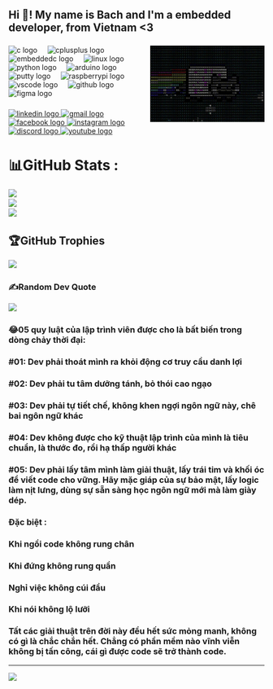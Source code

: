 <h2 align="left">Hi 👋! My name is Bach and I'm a embedded developer, from Vietnam <3</h2>

###

<img align="right" height="150" src="https://raw.githubusercontent.com/khrome/ansi-gif/HEAD/Samples/nyan.gif"  />

###

<div align="left">
  <img src="https://cdn.jsdelivr.net/gh/devicons/devicon/icons/c/c-original.svg" height="30" alt="c logo"  />
  <img width="12" />
  <img src="https://cdn.jsdelivr.net/gh/devicons/devicon/icons/cplusplus/cplusplus-original.svg" height="30" alt="cplusplus logo"  />
  <img width="12" />
  <img src="https://cdn.jsdelivr.net/gh/devicons/devicon/icons/embeddedc/embeddedc-original.svg" height="30" alt="embeddedc logo"  />
  <img width="12" />
  <img src="https://cdn.jsdelivr.net/gh/devicons/devicon/icons/linux/linux-original.svg" height="30" alt="linux logo"  />
  <img width="12" />
  <img src="https://cdn.jsdelivr.net/gh/devicons/devicon/icons/python/python-original.svg" height="30" alt="python logo"  />
  <img width="12" />
  <img src="https://cdn.jsdelivr.net/gh/devicons/devicon/icons/arduino/arduino-original.svg" height="30" alt="arduino logo"  />
  <img width="12" />
  <img src="https://cdn.jsdelivr.net/gh/devicons/devicon/icons/putty/putty-original.svg" height="30" alt="putty logo"  />
  <img width="12" />
  <img src="https://cdn.jsdelivr.net/gh/devicons/devicon/icons/raspberrypi/raspberrypi-original.svg" height="30" alt="raspberrypi logo"  />
  <img width="12" />
  <img src="https://cdn.jsdelivr.net/gh/devicons/devicon/icons/vscode/vscode-original.svg" height="30" alt="vscode logo"  />
  <img width="12" />
  <img src="https://skillicons.dev/icons?i=github" height="30" alt="github logo"  />
  <img width="12" />
  <img src="https://cdn.jsdelivr.net/gh/devicons/devicon/icons/figma/figma-original.svg" height="30" alt="figma logo"  />
</div>

###

<div align="left">
  <a href="www.linkedin.com/in/bachbeastce" target="_blank">
    <img src="https://img.shields.io/static/v1?message=LinkedIn&logo=linkedin&label=&color=0077B5&logoColor=white&labelColor=&style=for-the-badge" height="35" alt="linkedin logo"  />
  </a>
  <a href="duybach2808@gmail.com" target="_blank">
    <img src="https://img.shields.io/static/v1?message=Gmail&logo=gmail&label=&color=D14836&logoColor=white&labelColor=&style=for-the-badge" height="35" alt="gmail logo"  />
  </a>
  <a href="https://www.facebook.com/nguyen.duy.bach.437184/" target="_blank">
    <img src="https://img.shields.io/static/v1?message=Facebook&logo=facebook&label=&color=1877F2&logoColor=white&labelColor=&style=for-the-badge" height="35" alt="facebook logo"  />
  </a>
  <a href="https://www.instagram.com/bach_beast/" target="_blank">
    <img src="https://img.shields.io/static/v1?message=Instagram&logo=instagram&label=&color=E4405F&logoColor=white&labelColor=&style=for-the-badge" height="35" alt="instagram logo"  />
  </a>
  <a href="https://discordapp.com/users/bach_beast" target="_blank">
    <img src="https://img.shields.io/static/v1?message=Discord&logo=discord&label=&color=7289DA&logoColor=white&labelColor=&style=for-the-badge" height="35" alt="discord logo"  />
  </a>
  <a href="https://www.youtube.com/@BachbeastCE" target="_blank">
    <img src="https://img.shields.io/static/v1?message=Youtube&logo=youtube&label=&color=FF0000&logoColor=white&labelColor=&style=for-the-badge" height="35" alt="youtube logo"  />
  </a>
</div>

###


# 📊GitHub Stats :
![](https://github-readme-stats.vercel.app/api?username=BachBeastCE&theme=radical&hide_border=false&include_all_commits=false&count_private=false)<br/>
![](https://github-readme-streak-stats.herokuapp.com/?user=BachBeastCE&theme=radical&hide_border=false)<br/>
![](https://github-readme-stats.vercel.app/api/top-langs/?username=BachBeastCE&theme=radical&hide_border=false&include_all_commits=false&count_private=false&layout=compact)

## 🏆GitHub Trophies
![](https://github-trophies.vercel.app/?username=BachBeastCE&theme=radical&no-frame=false&no-bg=false&margin-w=4)

### ✍️Random Dev Quote
![](https://quotes-github-readme.vercel.app/api?type=horizontal&theme=radical)

### 😂05 quy luật của lập trình viên được cho là bất biến trong dòng chảy thời đại:
### #01: Dev phải thoát mình ra khỏi động cơ truy cầu danh lợi
### #02: Dev phải tu tâm dưỡng tánh, bỏ thói cao ngạo
### #03: Dev phải tự tiết chế, không khen ngợi ngôn ngữ này, chê bai ngôn ngữ khác
### #04: Dev không được cho kỹ thuật lập trình của mình là tiêu chuẩn, là thước đo, rồi hạ thấp người khác
### #05: Dev phải lấy tâm mình làm giải thuật, lấy trái tim và khối óc để viết code cho vững. Hãy mặc giáp của sự bảo mật, lấy logic làm nịt lưng, dùng sự sẵn sàng học ngôn ngữ mới mà làm giày dép.
### Đặc biệt :
### Khi ngồi code không rung chân
### Khi đứng không rung quần
### Nghỉ việc không cúi đầu
### Khi nói không lộ lưỡi
### Tất các giải thuật trên đời này đều hết sức mỏng manh, không có gì là chắc chắn hết. Chẳng có phần mềm nào vĩnh viễn không bị tấn công, cái gì được code sẽ trở thành code.

---
[![](https://visitcount.itsvg.in/api?id=BachBeastCE&icon=0&color=0)](https://visitcount.itsvg.in)
